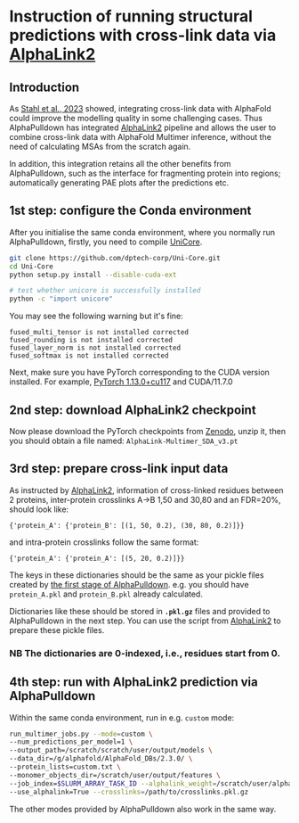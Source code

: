 # Instruction of running structural predictions with cross-link data via [AlphaLink2](https://github.com/Rappsilber-Laboratory/AlphaLink2/tree/main)
## Introduction
As [Stahl et al., 2023](https://www.nature.com/articles/s41587-023-01704-z) showed, integrating cross-link data with AlphaFold could improve the modelling quality in 
some challenging cases. Thus AlphaPulldown has integrated [AlphaLink2](https://github.com/Rappsilber-Laboratory/AlphaLink2/tree/main) pipeline 
and allows the user to combine cross-link data with AlphaFold Multimer inference, without the need of calculating MSAs from the scratch again.

In addition, this integration retains all the other benefits from AlphaPulldown, such as the interface for fragmenting protein into regions; automatically 
generating PAE plots after the predictions etc.

## 1st step: configure the Conda environment
After you initialise the same conda environment, where you normally run AlphaPulldown, firstly, you need to compile [UniCore](https://github.com/dptech-corp/Uni-Core).

```bash
git clone https://github.com/dptech-corp/Uni-Core.git
cd Uni-Core
python setup.py install --disable-cuda-ext

# test whether unicore is successfully installed
python -c "import unicore"
```
You may see the following warning but it's fine: 
```
fused_multi_tensor is not installed corrected
fused_rounding is not installed corrected
fused_layer_norm is not installed corrected
fused_softmax is not installed corrected
```
Next, make sure you have PyTorch corresponding to the CUDA version installed. For example, [PyTorch 1.13.0+cu117](https://pytorch.org/get-started/previous-versions/) 
and CUDA/11.7.0 
## 2nd step: download AlphaLink2 checkpoint 
Now please download the PyTorch checkpoints from [Zenodo](https://zenodo.org/records/8007238), unzip it, then you should obtain a file named: ```AlphaLink-Multimer_SDA_v3.pt```

## 3rd step: prepare cross-link input data
As instructed by [AlphaLink2](https://github.com/Rappsilber-Laboratory/AlphaLink2/tree/main), information of cross-linked residues
between 2 proteins, inter-protein crosslinks A->B 1,50 and 30,80 and an FDR=20%, should look like: 
```
{'protein_A': {'protein_B': [(1, 50, 0.2), (30, 80, 0.2)]}}
```
and intra-protein crosslinks follow the same format: 
```
{'protein_A': {'protein_A': [(5, 20, 0.2)]}}
```
The keys in these dictionaries should be the same as your pickle files created by [the first stage of AlphaPulldown](https://github.com/KosinskiLab/AlphaPulldown/blob/main/example_1.md). e.g. you should have ```protein_A.pkl``` 
and ```protein_B.pkl``` already calculated. 

Dictionaries like these should be stored in **```.pkl.gz```** files and provided to AlphaPulldown in the next step. You can use the script from [AlphaLink2](https://github.com/Rappsilber-Laboratory/AlphaLink2/tree/main)
to prepare these pickle files. 
### **NB** The dictionaries are 0-indexed, i.e., residues start from 0.

## 4th step: run with AlphaLink2 prediction via AlphaPulldown
Within the same conda environment, run in e.g. ```custom``` mode:
```bash
run_multimer_jobs.py --mode=custom \
--num_predictions_per_model=1 \
--output_path=/scratch/scratch/user/output/models \
--data_dir=/g/alphafold/AlphaFold_DBs/2.3.0/ \
--protein_lists=custom.txt \
--monomer_objects_dir=/scratch/user/output/features \
--job_index=$SLURM_ARRAY_TASK_ID --alphalink_weight=/scratch/user/alphalink_weights/AlphaLink-Multimer_SDA_v3.pt \
--use_alphalink=True --crosslinks=/path/to/crosslinks.pkl.gz 
```
The other modes provided by AlphaPulldown also work in the same way.



